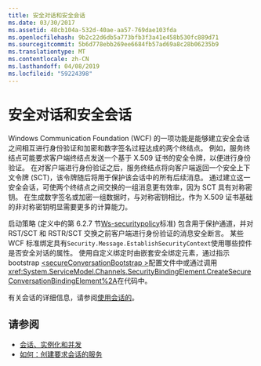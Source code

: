 ```yaml
---
title: 安全对话和安全会话
ms.date: 03/30/2017
ms.assetid: 48cb104a-532d-40ae-aa57-769dae103fda
ms.openlocfilehash: 9b2c22d6db5a773bfb3f3a41e458b530fc889d71
ms.sourcegitcommit: 5b6d778ebb269ee6684fb57ad69a8c28b06235b9
ms.translationtype: MT
ms.contentlocale: zh-CN
ms.lasthandoff: 04/08/2019
ms.locfileid: "59224398"
---
```

# <a name="secure-conversations-and-secure-sessions"></a>安全对话和安全会话
Windows Communication Foundation (WCF) 的一项功能是能够建立安全会话之间相互进行身份验证和加密和数字签名过程达成的两个终结点。 例如，服务终结点可能要求客户端终结点发送一个基于 X.509 证书的安全令牌，以便进行身份验证。 在对客户端进行身份验证之后，服务终结点将向客户端返回一个安全上下文令牌 (SCT)，该令牌随后将用于保护该会话中的所有后续消息。 通过建立这一安全会话，可使两个终结点之间交换的一组消息更有效率，因为 SCT 具有对称密钥。 在生成数字签名或加密一组数据时，与对称密钥相比，作为 X.509 证书基础的非对称密钥明显需要更多的计算能力。  
  
 启动策略 (定义中的第 6.2.7 节[Ws-securitypolicy](https://go.microsoft.com/fwlink/?LinkId=99817)标准) 包含用于保护通道，并对 RST/SCT 和 RSTR/SCT 交换之前客户端进行身份验证的消息安全断言。 某些 WCF 标准绑定具有`Security.Message.EstablishSecurityContext`使用哪些控件是否安全对话的属性。 使用自定义绑定时由嵌套安全绑定元素，通过指示 bootstrap [ \<secureConversationBootstrap >](../../../../docs/framework/configure-apps/file-schema/wcf/secureconversationbootstrap.md)配置文件中或通过调用<xref:System.ServiceModel.Channels.SecurityBindingElement.CreateSecureConversationBindingElement%2A>在代码中。  
  
 有关会话的详细信息，请参阅[使用会话的](../../../../docs/framework/wcf/using-sessions.md)。  
  
## <a name="see-also"></a>请参阅

- [会话、实例化和并发](../../../../docs/framework/wcf/feature-details/sessions-instancing-and-concurrency.md)
- [如何：创建要求会话的服务](../../../../docs/framework/wcf/feature-details/how-to-create-a-service-that-requires-sessions.md)
